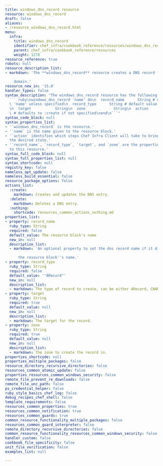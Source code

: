 ```yaml
---
title: windows_dns_record resource
resource: windows_dns_record
draft: false
aliases:
- /resource_windows_dns_record.html
menu:
  infra:
    title: windows_dns_record
    identifier: chef_infra/cookbook_reference/resources/windows_dns_record windows_dns_record
    parent: chef_infra/cookbook_reference/resources
    weight: 1270
resource_reference: true
robots: null
resource_description_list:
- markdown: 'The **windows_dns_record** resource creates a DNS record for the given

    domain.'
resource_new_in: '15.0'
handler_types: false
syntax_description: "The windows_dns_record resource has the following syntax:\n\n\
  ``` ruby\nwindows_dns_record 'name' do\n  record_name      String # default value:\
  \ 'name' unless specified\n  record_type      String # default value: \"ARecord\"\
  \n  target           String\n  zone             String\n  action           Symbol\
  \ # defaults to :create if not specified\nend\n```"
syntax_code_block: null
syntax_properties_list:
- '`windows_dns_record` is the resource.'
- '`name` is the name given to the resource block.'
- '`action` identifies which steps Chef Infra Client will take to bring the node into
  the desired state.'
- '`record_name`, `record_type`, `target`, and `zone` are the properties available
  to this resource.'
syntax_full_code_block: null
syntax_full_properties_list: null
syntax_shortcode: null
registry_key: false
nameless_apt_update: false
nameless_build_essential: false
resource_package_options: false
actions_list:
  :create:
    markdown: Creates and updates the DNS entry.
  :delete:
    markdown: Deletes a DNS entry.
  :nothing:
    shortcode: resources_common_actions_nothing.md
properties_list:
- property: record_name
  ruby_type: String
  required: false
  default_value: The resource block's name
  new_in: null
  description_list:
  - markdown: 'An optional property to set the dns record name if it differs from

      the resource block''s name.'
- property: record_type
  ruby_type: String
  required: false
  default_value: '"ARecord"'
  new_in: null
  description_list:
  - markdown: The type of record to create, can be either ARecord, CNAME or PTR.
- property: target
  ruby_type: String
  required: true
  default_value: null
  new_in: null
  description_list:
  - markdown: The target for the record.
- property: zone
  ruby_type: String
  required: true
  default_value: null
  new_in: null
  description_list:
  - markdown: The zone to create the record in.
properties_shortcode: null
properties_multiple_packages: false
resource_directory_recursive_directories: false
resources_common_atomic_update: false
properties_resources_common_windows_security: false
remote_file_prevent_re_downloads: false
remote_file_unc_path: false
ps_credential_helper: false
ruby_style_basics_chef_log: false
debug_recipes_chef_shell: false
template_requirements: false
resources_common_properties: true
resources_common_notification: true
resources_common_guards: true
common_resource_functionality_multiple_packages: false
resources_common_guard_interpreter: false
remote_directory_recursive_directories: false
common_resource_functionality_resources_common_windows_security: false
handler_custom: false
cookbook_file_specificity: false
unit_file_verification: false
examples_list: null

---
```

